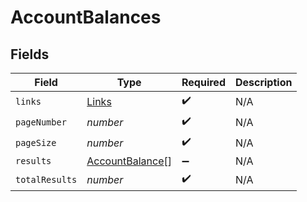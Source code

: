 # AccountBalances


## Fields

| Field                                                     | Type                                                      | Required                                                  | Description                                               |
| --------------------------------------------------------- | --------------------------------------------------------- | --------------------------------------------------------- | --------------------------------------------------------- |
| `links`                                                   | [Links](../../models/shared/links.md)                     | :heavy_check_mark:                                        | N/A                                                       |
| `pageNumber`                                              | *number*                                                  | :heavy_check_mark:                                        | N/A                                                       |
| `pageSize`                                                | *number*                                                  | :heavy_check_mark:                                        | N/A                                                       |
| `results`                                                 | [AccountBalance](../../models/shared/accountbalance.md)[] | :heavy_minus_sign:                                        | N/A                                                       |
| `totalResults`                                            | *number*                                                  | :heavy_check_mark:                                        | N/A                                                       |